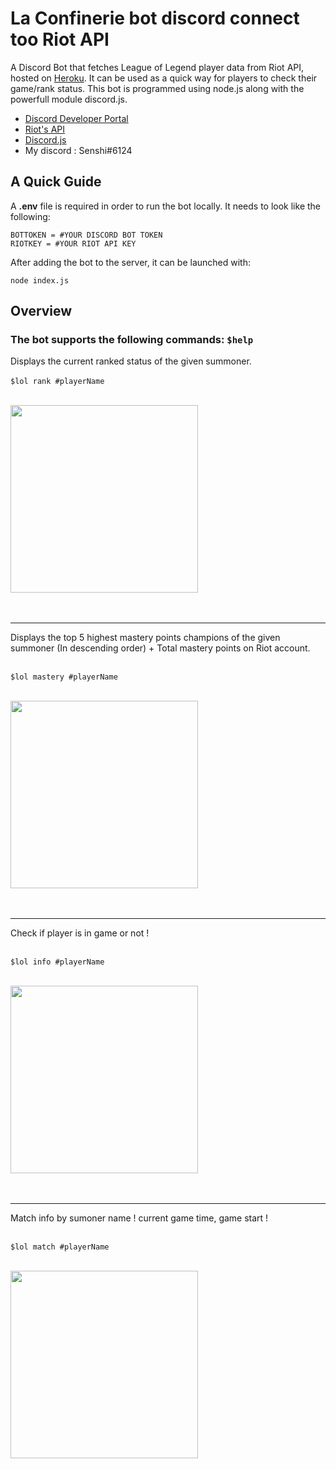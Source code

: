 # La Confinerie bot discord connect too Riot API
A Discord Bot that fetches League of Legend player data from Riot API, hosted on [Heroku](https://dashboard.heroku.com/apps). It can be used as a quick way for players to check their game/rank status. This bot is programmed using node.js along with the powerfull module discord.js. <br/>
 - [Discord Developer Portal](https://discord.com/developers/docs/intro) <br/>
 - [Riot's API](https://developer.riotgames.com) <br/>
 - [Discord.js](https://discord.js.org/#/) <br/>
 - My discord : Senshi#6124

## A Quick Guide
A **.env** file is required in order to run the bot locally. It needs to look like the following:
```
BOTTOKEN = #YOUR DISCORD BOT TOKEN
RIOTKEY = #YOUR RIOT API KEY
```
After adding the bot to the server, it can be launched with:
```
node index.js
```

## Overview
### The bot supports the following commands: ```$help```<br/>

Displays the current ranked status of the given summoner. <br/><br/>
``` $lol rank #playerName ``` <br/><br/>

<img src="https://raw.githubusercontent.com/LorenzoDv/LaConf-Discord_bot/master/img/demo/lolrankinfo.PNG" width = "300"> <br/><br/><br/>

<hr>
Displays the top 5 highest mastery points champions of the given summoner (In descending order) + Total mastery points on Riot account. <br/><br/>

``` $lol mastery #playerName ``` <br/><br/>

<img src="https://raw.githubusercontent.com/LorenzoDv/LaConf-Discord_bot/master/img/demo/masteryinfo1.PNG" width = "300"> <br/><br/><br/>

<hr>
Check if player is in game or not !<br/><br/>

``` $lol info #playerName ``` <br/><br/>

<img src="https://raw.githubusercontent.com/LorenzoDv/LaConf-Discord_bot/master/img/demo/infoplayer.PNG" width = "300"> <br/><br/><br/>

<hr>
Match info by sumoner name ! current game time, game start !<br/><br/>

``` $lol match #playerName ``` <br/><br/>

<img src="https://raw.githubusercontent.com/LorenzoDv/LaConf-Discord_bot/master/img/demo/gamestart.PNG" width = "300"> <br/><br/><br/>



